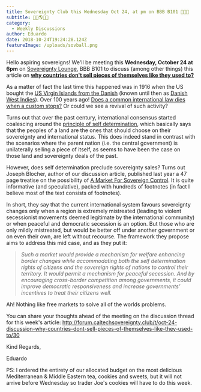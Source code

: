 ```yaml
---
title: Sovereignty Club this Wednesday Oct 24, at pm on BBB B101 🚩🚩🚩
subtitle: 🚩🎉🌎🎊📜
category:
  - Weekly Discussions
author: Eduardo
date: 2018-10-24T19:24:28.124Z
featureImage: /uploads/sovball.png
---
```

Hello aspiring sovereigns! We'll be meeting this **Wednesday, October 24 at 6pm** on [Sovereignty Lounge](https://i.imgur.com/zQNZHyv.jpg), BBB B101 to discuss (among other things) this article on **[why countries don't sell pieces of themselves like they used to?](https://concurringopinions.com/archives/2012/06/the-market-for-sovereign-territory.html)**



As a matter of fact the last time this happened was in 1916 when the US bought the [US Virgin Islands from the Danish](https://en.wikipedia.org/wiki/Treaty_of_the_Danish_West_Indies) (known until then as [Danish West Indies](https://en.wikipedia.org/wiki/Danish_West_Indies)). Over 100 years ago! [Does a common international law dies when a custom stops?](http://opiniojuris.org/2009/08/28/the-death-of-a-customary-rule-of-international-law/) Or could we see a revival of such activity?



Turns out that over the past century, international consensus started coalescing around the [principle of self determination](https://en.wikipedia.org/wiki/Self-determination), which basically says that the peoples of a land are the ones that should choose on their sovereignty and international status. This does indeed stand in contrast with the scenarios where the parent nation (i.e. the central government) is unilaterally selling a piece of itself, as seems to have been the case on those land and sovereignty deals of the past.



However, does self determination preclude sovereignty sales? Turns out Joseph Blocher, author of our discussion article, published last year a 47 page treatise on the possibility of [A Market For Sovereign Control](https://scholarship.law.duke.edu/cgi/viewcontent.cgi?article=3880&amp=&context=dlj&amp=&sei-redir=1&referer=https%253A%252F%252Fwww.google.com%252Furl%253Fq%253Dhttps%253A%252F%252Fscholarship.law.duke.edu%252Fcgi%252Fviewcontent.cgi%253Farticle%25253D3880%252526context%25253Ddlj%2526sa%253DD%2526source%253Dhangouts%2526ust%253D1540355923513000%2526usg%253DAFQjCNE5CB94ZtPxbAoSTjgjZVsKYq6BIA#search=%22https%3A%2F%2Fscholarship.law.duke.edu%2Fcgi%2Fviewcontent.cgi%3Farticle%3D3880%26context%3Ddlj%22). It is quite informative (and speculative), packed with hundreds of footnotes (in fact I believe most of the text consists of footnotes).



In short, they say that the current international system favours sovereignty changes only when a region is extremely mistreated (leading to violent secessionist movements deemed legitimate by the international community) or when peaceful and democratic secession is an option. But those who are only mildly mistreated, but would be better off under another government or on even their own, are left without recourse. The framework they propose aims to address this mid case, and as they put it:

> *Such a market would provide a mechanism for welfare enhancing border changes while accommodating both the self determination rights of citizens and the sovereign rights of nations to control their territory. It would permit a mechanism for peaceful secession. And by encouraging cross-border competition among governments, it could improve democratic responsiveness and increase governments’ incentives to treat their citizens well.*



Ah! Nothing like free markets to solve all of the worlds problems.



You can share your thoughts ahead of the meeting on the discussion thread for this week's article: [http://forum.​caltechsovereignty.club/t/oct-​24-discussion-why-countries-​dont-sell-pieces-of-​themselves-like-they-used-to/​30](http://forum.caltechsovereignty.club/t/oct-24-discussion-why-countries-dont-sell-pieces-of-themselves-like-they-used-to/30)



Kind Regards,



Eduardo



PS: I ordered the entirety of our allocated budget on the most delicious Mediterranean & Middle Eastern tea, cookies and sweets, but it will not arrive before Wednesday so trader Joe's cookies will have to do this week.